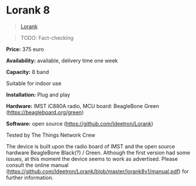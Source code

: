 # Lorank 8

> [Lorank](https://webshop.ideetron.nl/LORANK-8)

> TODO: Fact-checking

**Price:** 375 euro  

**Availability:** available, delivery time one week

**Capacity:** 8 band

Suitable for indoor use  

**Installation:** Plug and play  

**Hardware:** IMST iC880A radio, MCU board: BeagleBone Green (https://beagleboard.org/green)  

**Software:** open source (https://github.com/Ideetron/Lorank)

Tested by The Things Network Crew

The device is built upon the radio board of IMST and the open source hardware BeagleBone Black(?) / Green. Although the first version had some issues, at this moment the device seems to work as advertised. Please consult the online manual (https://github.com/Ideetron/Lorank/blob/master/lorank8v1/manual.pdf) for further information.
